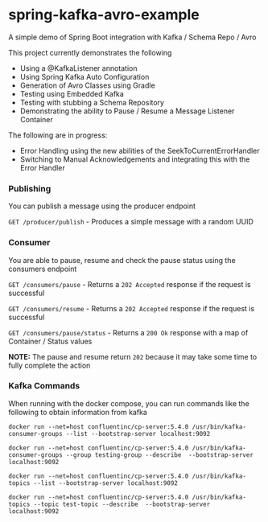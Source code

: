 # spring-kafka-avro-example
A simple demo of Spring Boot integration with Kafka / Schema Repo / Avro

This project currently demonstrates the following

- Using a @KafkaListener annotation
- Using Spring Kafka Auto Configuration
- Generation of Avro Classes using Gradle
- Testing using Embedded Kafka
- Testing with stubbing a Schema Repository
- Demonstrating the ability to Pause / Resume a Message Listener Container

The following are in progress:

- Error Handling using the new abilities of the SeekToCurrentErrorHandler
- Switching to Manual Acknowledgements and integrating this with the Error Handler

### Publishing

You can publish a message using the producer endpoint

`GET /producer/publish` - Produces a simple message with a random UUID

### Consumer

You are able to pause, resume and check the pause status using the consumers endpoint

`GET /consumers/pause` - Returns a `202 Accepted` response if the request is successful

`GET /consumers/resume` - Returns a `202 Accepted` response if the request is successful

`GET /consumers/pause/status` - Returns a `200 Ok` response with a map of Container / Status values

**NOTE:** The pause and resume return `202` because it may take some time to fully complete the action

### Kafka Commands

When running with the docker compose, you can run commands like the following to obtain information from kafka

```
docker run --net=host confluentinc/cp-server:5.4.0 /usr/bin/kafka-consumer-groups --list --bootstrap-server localhost:9092
```

```
docker run --net=host confluentinc/cp-server:5.4.0 /usr/bin/kafka-consumer-groups --group testing-group --describe  --bootstrap-server localhost:9092
```

```
docker run --net=host confluentinc/cp-server:5.4.0 /usr/bin/kafka-topics --list --bootstrap-server localhost:9092
```

```
docker run --net=host confluentinc/cp-server:5.4.0 /usr/bin/kafka-topics --topic test-topic --describe  --bootstrap-server localhost:9092
```

